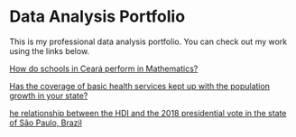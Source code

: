 # Data Analysis Portfolio

This is my professional data analysis portfolio. You can check out my work using the links below.</p>
 
[How do schools in Ceará perform in Mathematics?](https://info.basedosdados.org/bdletter17)

[Has the coverage of basic health services kept up with the population growth in your state?](https://info.basedosdados.org/bdletter18)

[he relationship between the HDI and the 2018 presidential vote in the state of São Paulo, Brazil](https://gustavoalcantara.github.io/bd_eleicoes/)
